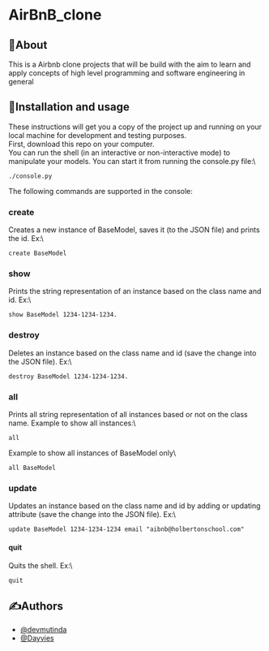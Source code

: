 # AirBnB_clone
## 🧐About
This is a Airbnb clone projects that will be build with the aim to learn and apply concepts of high level programming and software engineering in general

## 🏁Installation and usage
These instructions will get you a copy of the project up and running on your local machine for development and testing purposes.\
First, download this repo on your computer.\
You can run the shell (in an interactive or non-interactive mode) to manipulate your models. You can start it from running the console.py file:\
```
./console.py
```

The following commands are supported in the console:
### create
Creates a new instance of BaseModel, saves it (to the JSON file) and prints the id. Ex:\
```
create BaseModel
```
### show
Prints the string representation of an instance based on the class name and id. Ex:\
```
show BaseModel 1234-1234-1234.
```
### destroy
Deletes an instance based on the class name and id (save the change into the JSON file). Ex:\
```
destroy BaseModel 1234-1234-1234.
```
### all
Prints all string representation of all instances based or not on the class name. Example to show all instances:\
```
all
```
Example to show all instances of BaseModel only\
```
all BaseModel
```
### update
Updates an instance based on the class name and id by adding or updating attribute (save the change into the JSON file). Ex:\
```
update BaseModel 1234-1234-1234 email "aibnb@holbertonschool.com"
```
#### quit
Quits the shell. Ex:\
```
quit
```
## ✍️Authors
* [@devmutinda](https://github.com/devmutinda)
* [@Dayvies](https://github.com/Dayvies)

